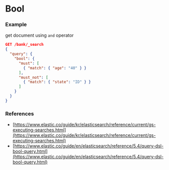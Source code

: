 # Bool

### Example

get document using `and` operator

```json
GET /bank/_search
{
  "query": {
    "bool": {
      "must": [
        { "match": { "age": "40" } }
      ],
      "must_not": [
        { "match": { "state": "ID" } }
      ]
    }
  }
}
```



### References

* [https://www.elastic.co/guide/kr/elasticsearch/reference/current/gs-executing-searches.html](https://www.elastic.co/guide/kr/elasticsearch/reference/current/gs-executing-searches.html)
* [https://www.elastic.co/guide/en/elasticsearch/reference/5.4/query-dsl-bool-query.html](https://www.elastic.co/guide/en/elasticsearch/reference/5.4/query-dsl-bool-query.html)
